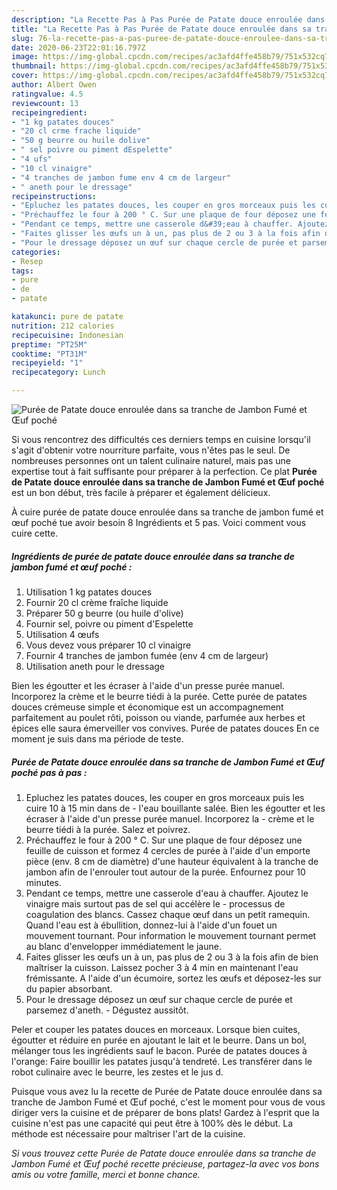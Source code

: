 ```yaml
---
description: "La Recette Pas à Pas Purée de Patate douce enroulée dans sa tranche de Jambon Fumé et Œuf poché"
title: "La Recette Pas à Pas Purée de Patate douce enroulée dans sa tranche de Jambon Fumé et Œuf poché"
slug: 76-la-recette-pas-a-pas-puree-de-patate-douce-enroulee-dans-sa-tranche-de-jambon-fume-et-ouf-poche
date: 2020-06-23T22:01:16.797Z
image: https://img-global.cpcdn.com/recipes/ac3afd4ffe458b79/751x532cq70/puree-de-patate-douce-enroulee-dans-sa-tranche-de-jambon-fume-et-oeuf-poche-photo-principale-de-la-recette.jpg
thumbnail: https://img-global.cpcdn.com/recipes/ac3afd4ffe458b79/751x532cq70/puree-de-patate-douce-enroulee-dans-sa-tranche-de-jambon-fume-et-oeuf-poche-photo-principale-de-la-recette.jpg
cover: https://img-global.cpcdn.com/recipes/ac3afd4ffe458b79/751x532cq70/puree-de-patate-douce-enroulee-dans-sa-tranche-de-jambon-fume-et-oeuf-poche-photo-principale-de-la-recette.jpg
author: Albert Owen
ratingvalue: 4.5
reviewcount: 13
recipeingredient:
- "1 kg patates douces"
- "20 cl crme frache liquide"
- "50 g beurre ou huile dolive"
- " sel poivre ou piment dEspelette"
- "4 ufs"
- "10 cl vinaigre"
- "4 tranches de jambon fume env 4 cm de largeur"
- " aneth pour le dressage"
recipeinstructions:
- "Epluchez les patates douces, les couper en gros morceaux puis les cuire 10 à 15 min dans de l&#39;eau bouillante salée. Bien les égoutter et les écraser à l&#39;aide d&#39;un presse purée manuel. Incorporez la crème et le beurre tiédi à la purée. Salez et poivrez."
- "Préchauffez le four à 200 ° C. Sur une plaque de four déposez une feuille de cuisson et formez 4 cercles de purée à l&#39;aide d&#39;un emporte pièce (env. 8 cm de diamètre) d&#39;une hauteur équivalent à la tranche de jambon afin de l&#39;enrouler tout autour de la purée. Enfournez pour 10 minutes."
- "Pendant ce temps, mettre une casserole d&#39;eau à chauffer. Ajoutez le vinaigre mais surtout pas de sel qui accélère le processus de coagulation des blancs. Cassez chaque œuf dans un petit ramequin. Quand l&#39;eau est à ébullition, donnez-lui à l&#39;aide d&#39;un fouet un mouvement tournant. Pour information le mouvement tournant permet au blanc d&#39;envelopper immédiatement le jaune."
- "Faites glisser les œufs un à un, pas plus de 2 ou 3 à la fois afin de bien maîtriser la cuisson. Laissez pocher 3 à 4 min en maintenant l&#39;eau frémissante. A l&#39;aide d&#39;un écumoire, sortez les œufs et déposez-les sur du papier absorbant."
- "Pour le dressage déposez un œuf sur chaque cercle de purée et parsemez d&#39;aneth. Dégustez aussitôt."
categories:
- Resep
tags:
- pure
- de
- patate

katakunci: pure de patate 
nutrition: 212 calories
recipecuisine: Indonesian
preptime: "PT25M"
cooktime: "PT31M"
recipeyield: "1"
recipecategory: Lunch

---
```



![Purée de Patate douce enroulée dans sa tranche de Jambon Fumé et Œuf poché](https://img-global.cpcdn.com/recipes/ac3afd4ffe458b79/751x532cq70/puree-de-patate-douce-enroulee-dans-sa-tranche-de-jambon-fume-et-oeuf-poche-photo-principale-de-la-recette.jpg)

Si vous rencontrez des difficultés ces derniers temps en cuisine lorsqu'il s'agit d'obtenir votre nourriture parfaite, vous n'êtes pas le seul. De nombreuses personnes ont un talent culinaire naturel, mais pas une expertise tout à fait suffisante pour préparer à la perfection. Ce plat <strong> Purée de Patate douce enroulée dans sa tranche de Jambon Fumé et Œuf poché </strong> est un bon début, très facile à préparer et également délicieux.

<!--inarticleads1-->

À cuire purée de patate douce enroulée dans sa tranche de jambon fumé et œuf poché tue avoir besoin 8 Ingrédients et 5 pas. Voici comment vous cuire cette.

##### Ingrédients de purée de patate douce enroulée dans sa tranche de jambon fumé et œuf poché :

1. Utilisation 1 kg patates douces
1. Fournir 20 cl crème fraîche liquide
1. Préparer 50 g beurre (ou huile d&#39;olive)
1. Fournir  sel, poivre ou piment d&#39;Espelette
1. Utilisation 4 œufs
1. Vous devez vous préparer 10 cl vinaigre
1. Fournir 4 tranches de jambon fumée (env 4 cm de largeur)
1. Utilisation  aneth pour le dressage


Bien les égoutter et les écraser à l&#39;aide d&#39;un presse purée manuel. Incorporez la crème et le beurre tiédi à la purée. Cette purée de patates douces crémeuse simple et économique est un accompagnement parfaitement au poulet rôti, poisson ou viande, parfumée aux herbes et épices elle saura émerveiller vos convives. Purée de patates douces En ce moment je suis dans ma période de teste. 

<!--inarticleads2-->

##### Purée de Patate douce enroulée dans sa tranche de Jambon Fumé et Œuf poché pas à pas :

1. Epluchez les patates douces, les couper en gros morceaux puis les cuire 10 à 15 min dans de - l&#39;eau bouillante salée. Bien les égoutter et les écraser à l&#39;aide d&#39;un presse purée manuel. Incorporez la - crème et le beurre tiédi à la purée. Salez et poivrez.
1. Préchauffez le four à 200 ° C. Sur une plaque de four déposez une feuille de cuisson et formez 4 cercles de purée à l&#39;aide d&#39;un emporte pièce (env. 8 cm de diamètre) d&#39;une hauteur équivalent à la tranche de jambon afin de l&#39;enrouler tout autour de la purée. Enfournez pour 10 minutes.
1. Pendant ce temps, mettre une casserole d&#39;eau à chauffer. Ajoutez le vinaigre mais surtout pas de sel qui accélère le - processus de coagulation des blancs. Cassez chaque œuf dans un petit ramequin. Quand l&#39;eau est à ébullition, donnez-lui à l&#39;aide d&#39;un fouet un mouvement tournant. Pour information le mouvement tournant permet au blanc d&#39;envelopper immédiatement le jaune.
1. Faites glisser les œufs un à un, pas plus de 2 ou 3 à la fois afin de bien maîtriser la cuisson. Laissez pocher 3 à 4 min en maintenant l&#39;eau frémissante. A l&#39;aide d&#39;un écumoire, sortez les œufs et déposez-les sur du papier absorbant.
1. Pour le dressage déposez un œuf sur chaque cercle de purée et parsemez d&#39;aneth. - Dégustez aussitôt.


Peler et couper les patates douces en morceaux. Lorsque bien cuites, égoutter et réduire en purée en ajoutant le lait et le beurre. Dans un bol, mélanger tous les ingrédients sauf le bacon. Purée de patates douces à l&#39;orange: Faire bouillir les patates jusqu&#39;à tendreté. Les transférer dans le robot culinaire avec le beurre, les zestes et le jus d. 

<!--inarticleads1-->

<p>
Puisque vous avez lu la recette de Purée de Patate douce enroulée dans sa tranche de Jambon Fumé et Œuf poché, c'est le moment pour vous de vous diriger vers la cuisine et de préparer de bons plats! Gardez à l'esprit que la cuisine n'est pas une capacité qui peut être à 100% dès le début. La méthode est nécessaire pour maîtriser l'art de la cuisine.
</p>

<p>
<i>Si vous trouvez cette Purée de Patate douce enroulée dans sa tranche de Jambon Fumé et Œuf poché recette précieuse, partagez-la avec vos bons amis ou votre famille, merci et bonne chance.</i>
</p>
